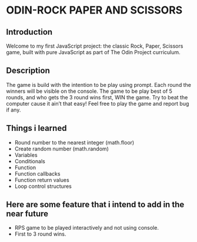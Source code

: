 # ODIN-ROCK PAPER AND SCISSORS

## Introduction

Welcome to my first JavaScript project: the classic Rock, Paper, Scissors game, built with pure JavaScript as part of The Odin Project curriculum.

## Description

The game is build with the intention to be play using prompt. Each round the winners will be visible on the console. The game to be play best of 5 rounds, and who gets the 3 round wins first, WIN the game. Try to beat the computer cause it ain’t that easy! Feel free to play the game and report bug if any.

## Things i learned

- Round number to the nearest integer (math.floor)
- Create random number (math.random)
- Variables
- Conditionals
- Function
- Function callbacks
- Function return values
- Loop control structures

## Here are some feature that i intend to add in the near future

- RPS game to be played interactively and not using console.
- First to 3 round wins.
